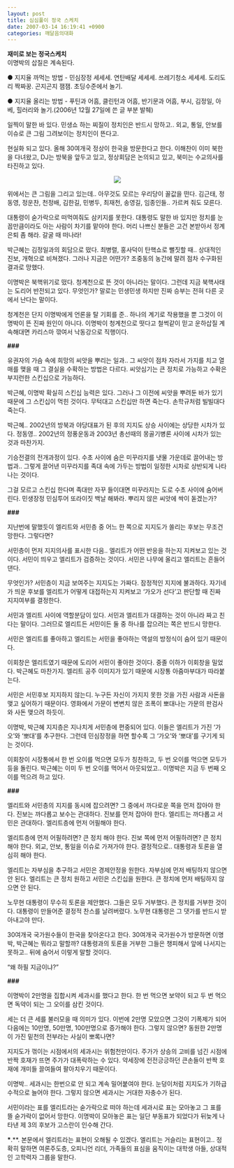```yaml
---
layout: post
title: 심심풀이 정국 스케치
date: 2007-03-14 16:19:41 +0900
categories: 깨달음의대화
---
```

**재미로 보는 정국스케치**  
이명박의 삽질은 계속된다. 

● 지지율 까먹는 방법 - 민심장정 세세세. 연탄배달 세세세. 쓰레기청소 세세세. 도리도리 짝짜꿍. 곤지곤지 잼잼. 초딩수준에서 놀기. 

<p align="left">
  ● 지지율 올리는 방법 - 푸틴과 어흠, 클린턴과 어흠, 반기문과 어흠, 부시, 김정일, 아베, 힐러리와 놀기.(2006년 12월 27일에 쓴 글 부분 발췌)
</p>

<p align="center">
</p>

일찍이 말한 바 있다. 민생쇼 하는 찌질이 정치인은 반드시 망하고.. 외교, 통일, 안보를 이슈로 큰 그림 그려보이는 정치인이 뜬다고. 

현실화 되고 있다. 올해 30여개국 정상이 한국을 방문한다고 한다. 이해찬이 이미 북한을 다녀왔고, DJ는 방북을 앞두고 있고, 정상회담은 논의되고 있고, 북미는 수교의사를 타진하고 있다.

<p align="center">
  <img src="http://file.mk.co.kr/meet//2007/03/image_readbot_2007_128044_1173775585.jpg" border="0" />
</p>

위에서는 큰 그림을 그리고 있는데.. 아무것도 모르는 우리당이 꼴값을 떤다. 김근태, 정동영, 정운찬, 천정배, 김한길, 민병두, 최재천, 송영길, 임종인들.. 가르켜 줘도 모른다. 

대통령이 숟가락으로 떠먹여줘도 삼키지를 못한다. 대통령도 말한 바 있지만 정치를 눈꼽만큼이라도 아는 사람이 차기를 맡아야 한다. 머리 나쁘신 분들은 고건 본받아서 정계은퇴 좀 해라. 갈굴 때 떠나라! 

박근혜는 김정일과의 회담으로 떴다. 최병렬, 홍사덕이 탄핵쇼로 뻘짓할 때.. 상대적인 진보, 개혁으로 비쳐졌다. 그러나 지금은 어떤가? 조중동의 농간에 말려 점차 수구화된 결과로 망했다. 

이명박은 북핵위기로 떴다. 청계천으로 뜬 것이 아니라는 말이다. 그런데 지금 북핵사태는 도리어 반전되고 있다. 무엇인가? 말로는 민생민생 하지만 진짜 승부는 전혀 다른 곳에서 난다는 말이다. 

청계천은 단지 이명박에게 언론을 탈 기회를 준.. 하나의 계기로 작용했을 뿐 그것이 이명박이 뜬 진짜 원인이 아니다. 이명박이 청계천으로 떳다고 철썩같이 믿고 운하삽질 계속해대면 카리스마 깎여서 낙동강으로 직행이다. 

**###**

유권자의 가슴 속에 희망의 씨앗을 뿌리는 일과.. 그 씨앗이 점차 자라서 가지를 치고 열매를 맺을 때 그 결실을 수확하는 방법은 다르다. 씨앗심기는 큰 정치로 가능하고 수확은 부지런한 스킨십으로 가능하다. 

박근혜, 이명박 확실히 스킨십 능력은 있다. 그러나 그 이전에 씨앗을 뿌려둔 바가 있기 때문에 그 스킨십이 먹힌 것이다. 무턱대고 스킨십만 하면 죽는다. 손학규처럼 빌빌대다 죽는다. 

박근혜.. 2002년의 방북과 야당대표가 된 후의 지지도 상승 사이에는 상당한 시차가 있다. 정동영.. 2002년의 정풍운동과 2003년 총선때의 몽골기병론 사이에 시차가 있는 것과 마찬가지. 

기승전결의 전개과정이 있다. 수초 사이에 숨은 미꾸라지를 냇물 가운데로 끌어내는 방법과.. 그렇게 끌어낸 미꾸라지를 족대 속에 가두는 방법이 일정한 시차로 상반되게 나타나는 것이다. 

그걸 모르고 스킨십 한다며 족대만 자꾸 들이대면 미꾸라지는 도로 수초 사이에 숨어버린다. 민생장정 민심투어 또라이짓 백날 해봐라. 뿌리지 않은 씨앗에 싹이 돋겠는가? 

**###**

지난번에 말했듯이 엘리트와 서민층 중 어느 한 쪽으로 지지도가 쏠리는 후보는 무조건 망한다. 그렇다면? 

서민층이 먼저 지지의사를 표시한 다음.. 엘리트가 어떤 반응을 하는지 지켜보고 있는 것이다. 서민이 띄우고 엘리트가 검증하는 것이다. 서민은 나무에 올리고 엘리트는 흔들어 댄다. 

무엇인가? 서민층이 지금 보여주는 지지도는 가짜다. 잠정적인 지지에 불과하다. 자기네가 띄운 후보를 엘리트가 어떻게 대접하는지 지켜보고 ‘가오가 선다’고 판단할 때 진짜 지지여부를 결정한다.

서민과 엘리트 사이에 역할분담이 있다. 서민과 엘리트가 대결하는 것이 아니라 짜고 친다는 말이다. 그러므로 엘리트든 서민이든 둘 중 하나를 잡으려는 쪽은 반드시 망한다. 

서민은 엘리트를 좋아하고 엘리트는 서민을 좋아하는 역설의 방정식이 숨어 있기 때문이다. 

이회창은 엘리트였기 때문에 도리어 서민이 좋아한 것이다. 중졸 이하가 이회창을 밀었다. 박근혜도 마찬가지. 엘리트 공주 이미지가 있기 때문에 시장통 아줌마부대가 따라붙는다. 

서민은 서민후보 지지하지 않는디. 누구든 자신이 가지지 못한 것을 가진 사람과 사돈을 맺고 싶어하기 때문이다. 영화에서 가문이 변변치 않은 조폭이 뽀대나는 가문의 판검사와 사돈 맺으려 하듯이. 

이명박, 박근혜 지지층은 지나치게 서민층에 편중되어 있다. 이들은 엘리트가 가진 ‘가오’와 ‘뽀대’를 추구한다. 그런데 민심장정을 하면 할수록 그 ‘가오’와 ‘뽀대’를 구기게 되는 것이다. 

이회창이 시장통에서 한 번 오이를 먹으면 모두가 칭찬하고, 두 번 오이를 먹으면 모두가 등을 돌린다. 박근혜는 이미 두 번 오이를 먹어서 아웃되었고.. 이명박은 지금 두 번째 오이를 먹으려 하고 있다. 

**###**

엘리트와 서민층의 지지를 동시에 잡으려면? 그 중에서 까다로운 쪽을 먼저 잡아야 한다. 진보는 까다롭고 보수는 관대하다. 진보를 먼저 잡아야 한다. 엘리트는 까다롭고 서민은 관대하다. 엘리트층에 먼저 어필해야 한다. 

엘리트층에 먼저 어필하려면? 큰 정치 해야 한다. 진보 쪽에 먼저 어필하려면? 큰 정치 해야 한다. 외교, 안보, 통일을 이슈로 가져가야 한다. 결정적으로.. 대통령과 토론을 열심히 해야 한다. 

엘리트는 자부심을 추구하고 서민은 경제안정을 원한다. 자부심에 먼저 배팅하지 않으면 안 된다. 엘리트는 큰 정치 원하고 서민은 스킨십을 원한다. 큰 정치에 먼저 배팅하지 않으면 안 된다. 

노무현 대통령이 무수히 토론을 제안했다. 그들은 모두 거부했다. 큰 정치를 거부한 것이다. 대통령이 만들어준 결정적 찬스를 날려버렸다. 노무현 대통령은 그 댓가를 반드시 받아내고야 만다. 

30여개국 국가원수들이 한국을 찾아온다고 한다. 30여개국 국가원수가 방문하면 이명박, 박근혜는 뭐라고 말할까? 대통령과의 토론을 거부한 그들은 챙피해서 앞에 나서지는 못하고.. 뒤에 숨어서 이렇게 말할 것이다. 

“왜 하필 지금이냐?”

**###**

이명박이 2만명을 집합시켜 세과시를 했다고 한다. 한 번 먹으면 보약이 되고 두 번 먹으면 독약이 되는 그 오이를 삼킨 것이다. 

세는 더 큰 세를 불러모을 때 의미가 있다. 이번에 2만명 모았으면 그것이 기폭제가 되어 다음에는 10만명, 50만명, 100만명으로 증가해야 한다. 그렇지 않으면? 동원한 2만명이 가진 밑천의 전부라는 사실이 뽀록나면? 

지지도가 꺾이는 시점에서의 세과시는 위험천만이다. 주가가 상승의 고비를 넘긴 시점에 반짝 호재가 뜨면 주가가 대폭락하는 수 있다. 약세장에 전전긍긍하던 큰손들이 반짝 호재에 개미들 끌여들여 팔아치우기 때문이다. 

이명박.. 세과시는 한번으로 안 되고 계속 밀어붙여야 한다. 눈덩이처럼 지지도가 기하급수적으로 늘어야 한다. 그렇지 않으면 세과시는 거대한 자충수가 된다.

서민이라는 표를 엘리트라는 숟가락으로 떠야 하는데 세과시로 표는 모아놓고 그 표를 뜰 숟가락이 없어서 망한다. 이명박이 모아놓은 표는 일단 부동표가 되었다가 뒤늦게 나타낸 제 3의 후보가 고스란이 인수해 간다. 

**\***.**. 본문에서 엘리트라는 표현이 오해될 수 있겠다. 엘리트는 거슬리는 표현이고.. 정확히 말하면 여론주도층, 오피니언 리더, 가족들의 표심을 움직이는 대학생 아들, 상대적인 고학력자 그룹을 말한다.